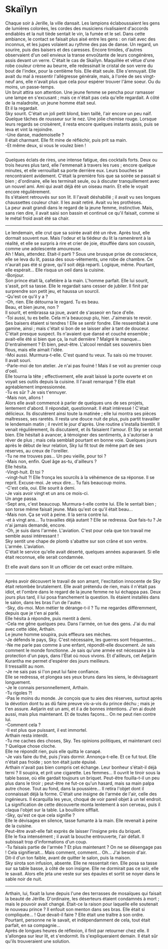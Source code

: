 # Skaïlyn

Chaque soir à Jerille, la ville dansait. Les lampions éclaboussaient les gens de lumières colorées, les cordes des musiciens rivalisaient d'accords endiablés et la nuit tiède sentait le vin, la fumée et le sel. Dans cette ambiance, le contact se faisait plus aisé entre les gens : on riait avec des inconnus, et les jupes volaient au rythme des pas de danse. Un regard, un sourire, puis des baisers et des caresses. Encore timides, d'autres observaient d'un oeil envieux la transe envoûtante de leurs congénères, assis devant un verre. C'était le cas de Skaïlyn. Maquillée et vêtue d'une robe couleur crème au beurre, elle redessinait le cristal de son verre du bout de l'index, pour la centième fois. Elle était seule. Elle s'ennuyait. Elle avait du mal à ressentir l'allégresse générale, mais, à l'orée de ses vingt-neuf ans, elle n'avait plus que cela pour espérer trouver l'âme soeur. Ou du moins, un passe-temps.\
Un bruit attira son attention. Une jeune femme se pencha pour ramasser une lampe en s'excusant ; mais ce n'était pas cela qu'elle regardait. A côté de la maladroite, un jeune homme était seul.\
Et il la regardait.\
Sky sourit. C'était un joli petit blond, bien taillé, l'air encore un peu naïf. Quelque tâches de rousseur sur le nez. Une jolie chemise rouge. Lorsque leurs regards se croisèrent, il resta encore quelques instants assis, puis se leva et vint la rejoindre.\
-Une danse, mademoiselle ?\
Il était charmant. Elle fit mine de réfléchir, puis prit sa main.\
-Et même deux, si vous le voulez bien !

***

Quelques éclats de rires, une intense fatigue, des cocktails forts. Deux ou trois heures plus tard, elle l'emmenait à travers les rues ; encore quelque minutes, et elle verrouillait sa porte derrière eux. Leurs bouches se rencontraient avidement. C'était la première fois que sa soirée se passait si bien ; d'ordinaire, elle les terminait seule, ou à discuter tranquillement avec un nouvel ami. Ami qui avait déjà été un oiseau marin. Et elle le voyait encore régulièrement.\
Ils s'étaient retrouvés sur son lit. Il l'avait déshabillé ; il avait vu ses longues chaussettes couleur chair. Il les avait retiré. Avait vu les prothèses.\
La peur avait grandi dans le regard de la jeune femme, instinctive. Mais, sans rien dire, il avait saisi son bassin et continué ce qu'il faisait, comme si le métal froid avait été sa chair.

***

Le lendemain, elle crut que sa soirée avait été un rêve. Après tout, elle dormait souvent nue. Mais l'odeur et la tiédeur du lit la ramenèrent à la réalité, et elle se surpris à rire et crier de joie, étouffée dans son coussin, comme une adolescente amoureuse.\
Ah ! Mais, attendez. Etait-il parti ? Sous une brusque prise de conscience, elle se leva du lit, passa des sous-vêtements, une robe de chambre. Ce n'aurait pas été si grave, qu'il soit déjà reparti. Logique, même. Pourtant, elle espérait... Elle risqua un oeil dans la cuisine.\
-Bonjour.\
Son prince était là, cafetière à la main. L'homme parfait. Elle lui sourit, s'assit, prit sa tasse. Elle le regardait sans cesser de jubiler. Il finit par surprendre son petit jeu, et haussa un sourcil.\
-Qu'est ce qu'il y a ?\
-Oh, rien. Elle détourna le regard. Tu es beau.\
Beau, et bien jeune, non ?\
Il sourit, et embrassa sa joue, avant de s'asseoir en face d'elle.\
-Toi aussi, tu es belle. Cela m'a beaucoup plu, hier. J'aimerais te revoir.\
Ses baisers étaient si tendres ! Elle se sentir fondre. Elle ressemblait à une gamine, ainsi ; mais c'était si bon de se laisser aller à tant de douceur. C'était presque suspect. Ils n'avaient que dansé et couché ensemble ; avait-elle été si bien que ça, la nuit dernière ? Malgré le manque... D'entraînement ? Et bien, peut-être. L'alcool rendait ses souvenirs bien flous, mais elle aimait l'idée.\
-Moi aussi. Murmura-t-elle. C'est quand tu veux. Tu sais où me trouver.\
Il avait souri.\
-Parle-moi de ton atelier. Je n'ai pas fouiné ! Mais il se voit au premier coup d'oeil.\
Elle tourna la tête ; effectivement, elle avait laissé la porte ouverte et on voyait ses outils depuis la cuisine. Il l'avait remarqué ? Elle était agréablement impressionnée.\
-Tu es sûr ? Je vais t'ennuyer.\
-Mais non, allons !\
Alors elle avait commencé à parler de quelques uns de ses projets, lentement d'abord. Il répondait, questionnait. Il était intéressé ! C'était délicieux. Ils discutèrent ainsi toute la matinée ; elle lui montra ses pièces maîtresses, ses raretés. Il resta une douce nuit de plus, puis partit travailler le lendemain matin ; il revint le jour d'après. Une routine s'installa bientôt. Il venait régulièrement, ils discutaient, et ils faisaient l'amour. Et Sky se sentait bien. Elle hésitait à avancer, à témoigner des sentiments, à s'autoriser à rêver de plus ; mais cela semblait pourtant en bonne voie. Quelques jours après le début de leur relation, Sky lui fit tout de même part de ses réserves, au creux de l'oreiller.\
-Tu ne me trouves pas... Un peu vieille, pour toi ?\
-Mais non, enfin. Quel âge as-tu, d'ailleurs ?\
Elle hésita.\
-Vingt-huit. Et toi ?\
-vingt-huit ?! Elle fronça les sourcils à la véhémence de sa réponse. Il se reprit. Excuse-moi. Je veux dire... Tu fais beaucoup moins.\
-C'est cela, oui. Elle sourit à demi.\
-Je vais avoir vingt et un ans ce mois-ci.\
Un ange passa.\
-Sept ans, c'est beaucoup. Murmura-t-elle contre lui. Elle le sentait bien ; son torse même faisait jeune. Mais qu'est ce qu'il était beau...\
-Mais non. Ça se voit à peine. Il la serra contre lui.\
-et à vingt ans... Tu travailles déjà autant ? Elle se redressa. Que fais-tu ? Je n'ai jamais demandé, encore.\
-Oh, je suis dans l'armée. L'aviation. C'est pour cela que ton travail me semble aussi intéressant !\
Sky sentit une chape de plomb s'abattre sur son crâne et son ventre. L'armée. L'aviation.\
C'était le service qu'elle avait déserté, quelques années auparavant. Si elle était reconnue, elle serait condamnée.

Et elle avait dans son lit un officier de cet exact ordre militaire.

***

Après avoir découvert le travail de son amant, l'excitation innocente de Sky était retombée brutalement. Elle avait prétendu de rien, mais il n'était pas idiot, et l'ombre dans le regard de la jeune femme ne lui échappa pas. Deux jours plus tard, il lui posa franchement la question. Ils étaient installés dans le salon, dans les bras l'un de l'autre.\
-Sky, dis-moi. Mon métier te dérange-t-il ? Tu me regardes différemment, depuis que je t'en ai parlé.\
Elle hésita à répondre, puis mentit à demi.\
-Cela me gêne quelques peu. Dans l'armée, on tue des gens. J'ai du mal avec cette idée, Arthain.\
Le jeune homme soupira, puis effleura ses mèches.\
-Je défends le pays, Sky. C'est nécessaire, les guerres sont fréquentes...\
-Ne me parle pas comme à une enfant, répondit-elle doucement. Je sais comment le monde fonctionne. Je sais qu'une armée est nécessaire à la protection d'un pays, dans l'État où nous vivons. Et d'ailleurs, cet Aeljarin Kurantha me permet d'espérer des jours meilleurs.\
Il tressaillit au nom.\
-Je ne sais pas si l'on peut lui faire confiance.\
Elle se redressa, et plongea ses yeux bruns dans les siens, le dévisageant longuement.\
-Je le connais personnellement, Arthain.\
-Tu rigoles ?!\
-Pas le moins du monde. Je conçois que tu aies des réserves, surtout après la dévotion dont tu as dû faire preuve vis-a-vis du prince déchu ; mais je t'en assure. Aeljarin est un ami, et il a de bonnes intentions. J'en ai douté aussi, mais plus maintenant. Et de toutes façons... On ne peut rien contre lui.\
-Comment cela ?\
-Il est plus que puissant, il est immortel.\
Arthain resta interdit.\
-Tu me caches des choses, Sky. Tes opinions politiques, et maintenant ceci ? Quelque chose cloche.\
Elle ne répondit rien, puis elle quitta le canapé.\
-Je vais faire du thé, puis j'irais dormir. Annonça-t-elle. Et ce fut tout. Elle n'était pas froide ; son ton était juste épuisé.\
Arthain n'avait pas bien compris cet échange. Leur bonheur s'était-il déjà terni ? Il soupira, et prit une cigarette. Les femmes... Il ouvrit le tiroir sous la table basse, où elle gardait toujours un briquet. Peut-être fouilla-t-il un peu plus dans le tiroir ; peut-être ne fut-ce qu'un hasard, mais sa main palpa autre chose. Tout au fond, dans la poussière... Il retira l'objet dont il connaissait déjà la forme. C'était une insigne de l'armée de l'air, celle des ingénieurs. Il écarquilla les yeux, choqué de voir pareil objet à un tel endroit. La signification de cette découverte monta lentement à son cerveau, puis il claqua l'objet sur la table. La bouilloire sifflait.\
-Sky, qu'est ce que cela signifie ?\
Elle le dévisagea en silence, tasse fumante à la main. Elle revenait à peine de la cuisine.\
Peut-être avait-elle fait exprès de laisser l'insigne près du briquet.\
Elle le fixa intensément ; il avait la bouche entrouverte, l'air défait. Il subissait trop d'informations d'un coup.\
-Tu faisais partie de l'armée ? Et plus maintenant ? On ne se désengage pas ! Cela signifierait... Mais comment, comment... Oh... J'ai besoin d'air.\
Dit-il d'un ton faible, avant de quitter le salon, puis la maison.\
Sky sirota son infusion, absente. Elle ne ressentait rien. Elle posa sa tasse sur sa table basse, à côté de son insigne. Elle ne dormirait pas ce soir, elle le savait. Alors elle jeta une veste sur ses épaules et sortit se noyer dans le sable noir de nuit.

***

Arthain, lui, fixait la lune depuis l'une des terrasses de mosaïques qui faisait la beauté de Jérille. D'ordinaire, les déserteurs étaient condamnés à mort ; mais le pouvoir avait changé. Était-ce la raison pour laquelle elle soutenait le nouveau prince ? Il enfouit son menton dans ses bras. Elle était si compliquée... ! Que devait-il faire ? Elle était une traître à son ordre. Pourtant, personne ne le savait, et indépendamment de cela, tout était parfait, en sa compagnie...\
Après de longues heures de réflexion, il finit par retourner chez elle. Il s'allongea sur leur lit, et s'endormit. Ils s'expliqueraient demain. Il était sûr qu'ils trouveraient une solution.
